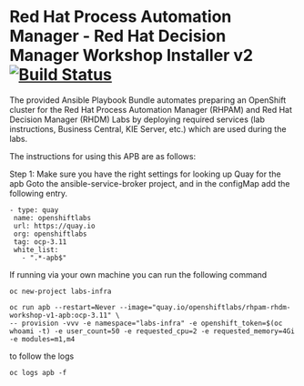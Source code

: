 Red Hat Process Automation Manager - Red Hat Decision Manager Workshop Installer v2 [![Build Status](https://travis-ci.org/RedHat-Middleware-Workshops/rhpam-rhdm-workshop-v1-infra.svg?branch=master)](https://travis-ci.org/RedHat-Middleware-Workshops/rhpam-rhdm-workshop-v1-infra)
=========

The provided Ansible Playbook Bundle automates preparing an OpenShift cluster for the Red Hat Process Automation Manager (RHPAM) and Red Hat Decision Manager (RHDM) Labs by deploying required services (lab instructions, Business Central, KIE Server, etc.) which are used during the labs.

The instructions for using this APB are as follows:

Step 1:
Make sure you have the right settings for looking up Quay for the apb
Goto the ansible-service-broker project, and in the configMap add the following entry.

   ```
  - type: quay
    name: openshiftlabs
    url: https://quay.io
    org: openshiftlabs
    tag: ocp-3.11
    white_list:
      - ".*-apb$"
  ```      


If running via your own machine you can run the following command  

  ```
  oc new-project labs-infra

  oc run apb --restart=Never --image="quay.io/openshiftlabs/rhpam-rhdm-workshop-v1-apb:ocp-3.11" \
-- provision -vvv -e namespace="labs-infra" -e openshift_token=$(oc whoami -t) -e user_count=50 -e requested_cpu=2 -e requested_memory=4Gi -e modules=m1,m4
  ```

to follow the logs
  ```
  oc logs apb -f
  ```
